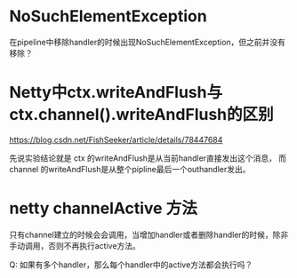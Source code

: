 # NoSuchElementException

在pipeline中移除handler的时候出现NoSuchElementException，但之前并没有移除？


# Netty中ctx.writeAndFlush与ctx.channel().writeAndFlush的区别
https://blog.csdn.net/FishSeeker/article/details/78447684

先说实验结论就是 ctx 的writeAndFlush是从当前handler直接发出这个消息，
而 channel 的writeAndFlush是从整个pipline最后一个outhandler发出。


# netty channelActive 方法
只有channel建立的时候会会调用，当增加handler或者删除handler的时候，除非手动调用，否则不再执行active方法。

Q: 如果有多个handler，那么每个handler中的active方法都会执行吗？

